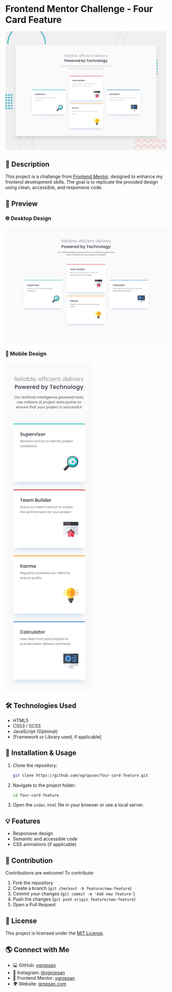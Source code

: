# Frontend Mentor Challenge - Four Card Feature

![Desktop Preview](design/desktop-preview.jpg)

## 🚀 Description

This project is a challenge from [Frontend Mentor](https://www.frontendmentor.io/profile/vgropsan), designed to enhance my frontend development skills. The goal is to replicate the provided design using clean, accessible, and responsive code.

## 📸 Preview

### 🌐 Desktop Design
![Desktop Design](design/desktop-design.jpg)

### 📱 Mobile Design
![Mobile Design](design/mobile-design.jpg)

## 🛠️ Technologies Used

- HTML5
- CSS3 / SCSS
- JavaScript (Optional)
- [Framework or Library used, if applicable]

## 📂 Installation & Usage

1. Clone the repository:
   ```sh
   git clone https://github.com/vgropsan/four-card-feature.git
   ```
2. Navigate to the project folder:
   ```sh
   cd four-card-feature
   ```
3. Open the `index.html` file in your browser or use a local server.

## 💡 Features

- Responsive design
- Semantic and accessible code
- CSS animations (if applicable)

## 📝 Contribution

Contributions are welcome! To contribute:

1. Fork the repository
2. Create a branch (`git checkout -b feature/new-feature`)
3. Commit your changes (`git commit -m 'Add new feature'`)
4. Push the changes (`git push origin feature/new-feature`)
5. Open a Pull Request

## 📄 License

This project is licensed under the [MIT License](LICENSE).

## 🌎 Connect with Me

- 💻 GitHub: [vgropsan](https://github.com/vgropsan)
- 📸 Instagram: [@vgropsan](https://www.instagram.com/vgropsan/)
- 🎨 Frontend Mentor: [vgropsan](https://www.frontendmentor.io/profile/vgropsan)
- 🌍 Website: [gropsan.com](https://gropsan.com)
